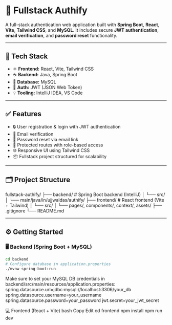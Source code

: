 # 🔐 Fullstack Authify

A full-stack authentication web application built with **Spring Boot**, **React**, **Vite**, **Tailwind CSS**, and **MySQL**. It includes secure **JWT authentication**, **email verification**, and **password reset** functionality.

---

## 🚀 Tech Stack

- ⚛️ **Frontend:** React, Vite, Tailwind CSS
- ☕ **Backend:** Java, Spring Boot
- 🐬 **Database:** MySQL
- 🔐 **Auth:** JWT (JSON Web Token)
- 💡 **Tooling:** IntelliJ IDEA, VS Code

---

## ✅ Features

- 🔒 User registration & login with JWT authentication
- 📩 Email verification
- 🔁 Password reset via email link
- 👤 Protected routes with role-based access
- 🌐 Responsive UI using Tailwind CSS
- 📦 Fullstack project structured for scalability

---

## 🗂 Project Structure

fullstack-authify/
├── backend/ # Spring Boot backend (IntelliJ)
│ └── src/
│ └── main/java/in/ujjwaldas/authify/
├── frontend/ # React frontend (Vite + Tailwind)
│ └── src/
│ └── pages/, components/, context/, assets/
├── .gitignore
└── README.md



---

## ⚙️ Getting Started

### 🖥 Backend (Spring Boot + MySQL)

```bash
cd backend
# Configure database in application.properties
./mvnw spring-boot:run
```


Make sure to set your MySQL DB credentials in backend/src/main/resources/application.properties:
spring.datasource.url=jdbc:mysql://localhost:3306/your_db
spring.datasource.username=your_username
spring.datasource.password=your_password
jwt.secret=your_jwt_secret


💻 Frontend (React + Vite)
bash
Copy
Edit
cd frontend
npm install
npm run dev




